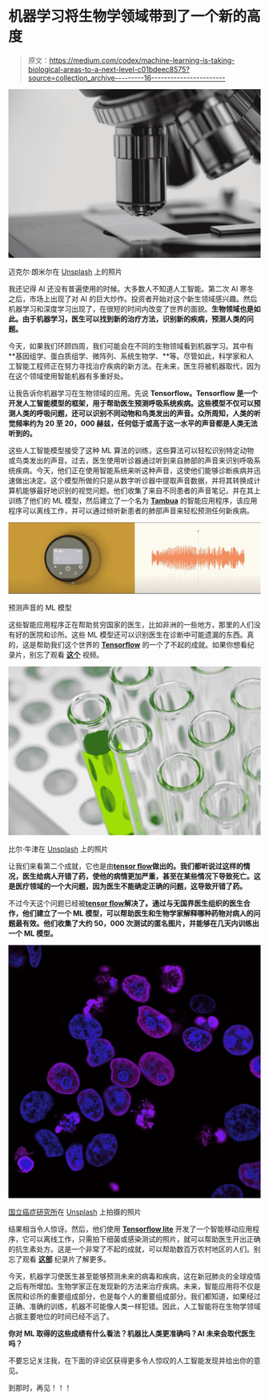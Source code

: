 # 机器学习将生物学领域带到了一个新的高度

> 原文：<https://medium.com/codex/machine-learning-is-taking-biological-areas-to-a-next-level-c01bdeec8575?source=collection_archive---------16----------------------->

![](img/d9b1fbfd435476c8d2bd53a15859dfe0.png)

迈克尔·朗米尔在 [Unsplash](https://unsplash.com?utm_source=medium&utm_medium=referral) 上的照片

我还记得 AI 还没有普遍使用的时候。大多数人不知道人工智能。第二次 AI 寒冬之后，市场上出现了对 AI 的巨大炒作。投资者开始对这个新生领域感兴趣。然后机器学习和深度学习出现了，在很短的时间内改变了世界的面貌。**生物领域也是如此。由于机器学习，医生可以找到新的治疗方法，识别新的疾病，预测人类的问题。**

今天，如果我们环顾四周，我们可能会在不同的生物领域看到机器学习。其中有**基因组学、蛋白质组学、微阵列、系统生物学、**等。尽管如此，科学家和人工智能工程师正在努力寻找治疗疾病的新方法。在未来，医生将被机器取代，因为在这个领域使用智能机器有多重好处。

让我告诉你机器学习在生物领域的应用。先说 **Tensorflow。Tensorflow 是一个开发人工智能模型的框架，用于帮助医生预测呼吸系统疾病。这些模型不仅可以预测人类的呼吸问题，还可以识别不同动物和鸟类发出的声音。众所周知，人类的听觉频率约为 20 至 20，000 赫兹，任何低于或高于这一水平的声音都是人类无法听到的。**

这些人工智能模型接受了这种 ML 算法的训练，这些算法可以轻松识别特定动物或鸟类发出的声音。过去，医生使用听诊器通过听到来自肺部的声音来识别呼吸系统疾病。今天，他们正在使用智能系统来听这种声音，这使他们能够诊断疾病并迅速做出决定。这个模型所做的只是从数字听诊器中提取声音数据，并将其转换成计算机能够最好地识别的视觉问题。他们收集了来自不同患者的声音笔记，并在其上训练了他们的 ML 模型，然后建立了一个名为 [**Tambua**](https://www.tambuahealth.com/) 的智能应用程序，该应用程序可以离线工作，并可以通过倾听新患者的肺部声音来轻松预测任何新疾病。

![](img/da4040ff6929462184c17bcc3784996a.png)

预测声音的 ML 模型

这些智能应用程序正在帮助贫穷国家的医生，比如非洲的一些地方，那里的人们没有好的医院和诊所。这些 ML 模型还可以识别医生在诊断中可能遗漏的东西。真的，这是帮助我们这个世界的 [**Tensorflow**](https://www.tensorflow.org/) 的一个了不起的成就。如果你想看纪录片，别忘了观看 [**这个**](https://youtu.be/uGYJuOyIvzs) 视频。

![](img/5c99d8c2ea1b11f74bed5bfff0a321aa.png)

比尔·牛津在 [Unsplash](https://unsplash.com?utm_source=medium&utm_medium=referral) 上的照片

让我们来看第二个成就，它也是由[**tensor flow**](http://www.tensorflow.org)**做出的。我们都听说过这样的情况，医生给病人开错了药，使他的病情更加严重，甚至在某些情况下导致死亡。这是医疗领域的一个大问题，因为医生不能确定正确的问题，这导致开错了药。**

不过今天这个问题已经被[**tensor flow**](http://www.Tensorflow.org)**解决了。通过与无国界医生组织的医生合作，他们建立了一个 ML 模型，可以帮助医生和生物学家解释哪种药物对病人的问题最有效。他们收集了大约 50，000 次测试的匿名图片，并能够在几天内训练出一个 ML 模型。**

![](img/c458f4ba133b1162c6d87c88d6e2f7e0.png)

[国立癌症研究所](https://unsplash.com/@nci?utm_source=medium&utm_medium=referral)在 [Unsplash](https://unsplash.com?utm_source=medium&utm_medium=referral) 上拍摄的照片

结果相当令人惊讶。然后，他们使用 [**Tensorflow lite**](https://www.tensorflow.org/lite) 开发了一个智能移动应用程序，它可以离线工作，只需拍下细菌或感染测试的照片，就可以帮助医生开出正确的抗生素处方。这是一个非常了不起的成就，可以帮助数百万农村地区的人们。别忘了观看 [**这部**](https://youtu.be/DubGH74k34k) 纪录片了解更多。

今天，机器学习使医生甚至能够预测未来的病毒和疾病，这在新冠肺炎的全球疫情之后有所增加。生物学家正在发现新的方法来治疗疾病。未来，智能应用将不仅是医院和诊所的重要组成部分，也是每个人的重要组成部分。我们都知道，如果经过正确、准确的训练，机器不可能像人类一样犯错。因此，人工智能将在生物学领域占据主要地位的时间已经不远了。

**你对 ML 取得的这些成绩有什么看法？机器比人类更准确吗？AI 未来会取代医生吗？**

不要忘记关注我，在下面的评论区获得更多令人惊叹的人工智能发现并给出你的意见。

到那时，再见！！！